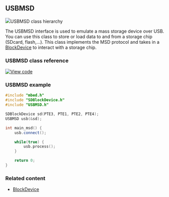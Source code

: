 ## USBMSD

<span class="images">![](https://os.mbed.com/docs/v5.9/feature-hal-spec-usb-device-doxy/class_u_s_b_m_s_d.png)<span>USBMSD class hierarchy</span></span>

The USBMSD interface is used to emulate a mass storage device over USB. You can use this class to store or load data to and from a storage chip (SDcard, flash,...). This class implements the MSD protocol and takes in a [BlockDevice](../storage/BlockDevice.md) to interact with a storage chip.

### USBMSD class reference

[![View code](https://www.mbed.com/embed/?type=library)](https://os.mbed.com/docs/v5.9/feature-hal-spec-usb-device-doxy/class_u_s_b_m_s_d.html)

### USBMSD example

```C++
#include "mbed.h"
#include "SDBlockDevice.h"
#include "USBMSD.h"

SDBlockDevice sd(PTE3, PTE1, PTE2, PTE4);
USBMSD usb(&sd);

int main_msd() {
    usb.connect();

    while(true) {
        usb.process();
    }

    return 0;
}
```

### Related content

- [BlockDevice](../storage/BlockDevice.md)
